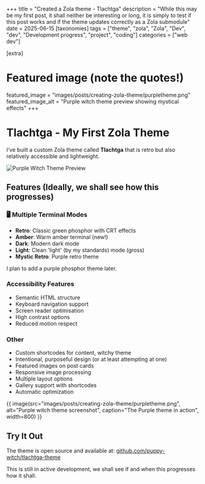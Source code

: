 +++
title = "Created a Zola theme - Tlachtga"
description = "While this may be my first post, it shall neither be interesting or long, it is simply to test if this post works and if the theme updates correctly as a Zola submodule"
date = 2025-06-15
[taxonomies]
tags = ["theme", "zola", "Zola", "Dev", "dev", "Development progress", "project", "coding"]
categories = ["web dev"]


[extra]
# Featured image (note the quotes!)
featured_image = "images/posts/creating-zola-theme/purpletheme.png"
featured_image_alt = "Purple witch theme preview showing mystical effects"
+++

# Tlachtga - My First Zola Theme

I've built a custom Zola theme called **Tlachtga** that is retro but also relatively accessible and lightweight.

![Purple Witch Theme Preview](images/posts/creating-zola-theme/purpletheme.png)

## Features (Ideally, we shall see how this progresses)

### 🖥️ Multiple Terminal Modes
- **Retro**: Classic green phosphor with CRT effects
- **Amber**: Warm amber terminal (new!)
- **Dark**: Modern dark mode
- **Light**: Clean 'light' (by my standards) mode (gross)
- **Mystic Retro**: Purple retro theme

I plan to add a purple phosphor theme later.

### Accessibility Features
- Semantic HTML structure
- Keyboard navigation support
- Screen reader optimisation  
- High contrast options
- Reduced motion respect

### Other

- Custom shortcodes for content, witchy theme
- Intentional, purposeful design (or at least attempting at one)
- Featured images on post cards
- Responsive image processing
- Multiple layout options
- Gallery support with shortcodes
- Automatic optimization


{{ image(src="images/posts/creating-zola-theme/purpletheme.png", alt="Purple witch theme screenshot", caption="The Purple theme in action", width=800) }}

## Try It Out
The theme is open source and available at:
[github.com/puppy-witch/tlachtga-theme](https://github.com/puppy-witch/tlachtga-theme)

This is still in active development, we shall see if and when this progresses how it shall.
